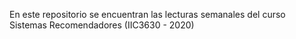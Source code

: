 En este repositorio se encuentran las lecturas semanales del curso Sistemas Recomendadores (IIC3630 - 2020)
